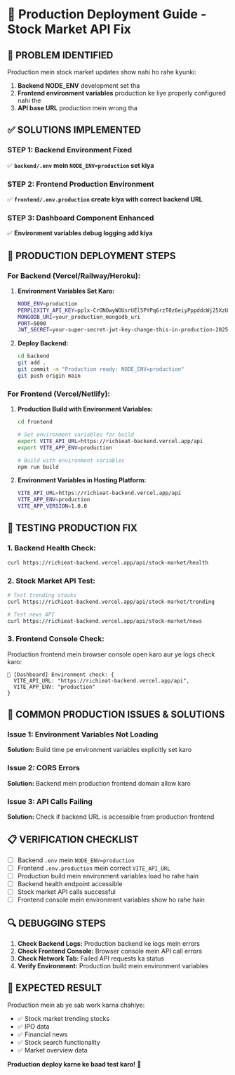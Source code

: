 # 🚀 Production Deployment Guide - Stock Market API Fix

## 🎯 **PROBLEM IDENTIFIED**
Production mein stock market updates show nahi ho rahe kyunki:
1. **Backend NODE_ENV** development set tha
2. **Frontend environment variables** production ke liye properly configured nahi the
3. **API base URL** production mein wrong tha

## ✅ **SOLUTIONS IMPLEMENTED**

### **STEP 1: Backend Environment Fixed**
✅ **`backend/.env` mein `NODE_ENV=production` set kiya**

### **STEP 2: Frontend Production Environment**
✅ **`frontend/.env.production` create kiya with correct backend URL**

### **STEP 3: Dashboard Component Enhanced**
✅ **Environment variables debug logging add kiya**

## 🔧 **PRODUCTION DEPLOYMENT STEPS**

### **For Backend (Vercel/Railway/Heroku):**

1. **Environment Variables Set Karo:**
   ```bash
   NODE_ENV=production
   PERPLEXITY_API_KEY=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
   MONGODB_URI=your_production_mongodb_uri
   PORT=5000
   JWT_SECRET=your-super-secret-jwt-key-change-this-in-production-2025
   ```

2. **Deploy Backend:**
   ```bash
   cd backend
   git add .
   git commit -m "Production ready: NODE_ENV=production"
   git push origin main
   ```

### **For Frontend (Vercel/Netlify):**

1. **Production Build with Environment Variables:**
   ```bash
   cd frontend
   
   # Set environment variables for build
   export VITE_API_URL=https://richieat-backend.vercel.app/api
   export VITE_APP_ENV=production
   
   # Build with environment variables
   npm run build
   ```

2. **Environment Variables in Hosting Platform:**
   ```bash
   VITE_API_URL=https://richieat-backend.vercel.app/api
   VITE_APP_ENV=production
   VITE_APP_VERSION=1.0.0
   ```

## 🧪 **TESTING PRODUCTION FIX**

### **1. Backend Health Check:**
```bash
curl https://richieat-backend.vercel.app/api/stock-market/health
```

### **2. Stock Market API Test:**
```bash
# Test trending stocks
curl https://richieat-backend.vercel.app/api/stock-market/trending

# Test news API
curl https://richieat-backend.vercel.app/api/stock-market/news
```

### **3. Frontend Console Check:**
Production frontend mein browser console open karo aur ye logs check karo:
```
🔧 [Dashboard] Environment check: {
  VITE_API_URL: "https://richieat-backend.vercel.app/api",
  VITE_APP_ENV: "production"
}
```

## 🚨 **COMMON PRODUCTION ISSUES & SOLUTIONS**

### **Issue 1: Environment Variables Not Loading**
**Solution:** Build time pe environment variables explicitly set karo

### **Issue 2: CORS Errors**
**Solution:** Backend mein production frontend domain allow karo

### **Issue 3: API Calls Failing**
**Solution:** Check if backend URL is accessible from production frontend

## 📋 **VERIFICATION CHECKLIST**

- [ ] Backend `.env` mein `NODE_ENV=production`
- [ ] Frontend `.env.production` mein correct `VITE_API_URL`
- [ ] Production build mein environment variables load ho rahe hain
- [ ] Backend health endpoint accessible
- [ ] Stock market API calls successful
- [ ] Frontend console mein environment variables show ho rahe hain

## 🔍 **DEBUGGING STEPS**

1. **Check Backend Logs:** Production backend ke logs mein errors
2. **Check Frontend Console:** Browser console mein API call errors
3. **Check Network Tab:** Failed API requests ka status
4. **Verify Environment:** Production build mein environment variables

## 🎉 **EXPECTED RESULT**

Production mein ab ye sab work karna chahiye:
- ✅ Stock market trending stocks
- ✅ IPO data
- ✅ Financial news
- ✅ Stock search functionality
- ✅ Market overview data

**Production deploy karne ke baad test karo!** 🚀
